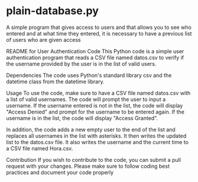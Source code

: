 # plain-database.py
A simple program that gives access to users and that allows you to see who entered and at what time they entered, it is necessary to have a previous list of users who are given access


README for User Authentication Code
This Python code is a simple user authentication program that reads a CSV file named datos.csv to verify if the username provided by the user is in the list of valid users.

Dependencies
The code uses Python's standard library csv and the datetime class from the datetime library.

Usage
To use the code, make sure to have a CSV file named datos.csv with a list of valid usernames. The code will prompt the user to input a username. If the username entered is not in the list, the code will display "Access Denied" and prompt for the username to be entered again. If the username is in the list, the code will display "Access Granted".

In addition, the code adds a new empty user to the end of the list and replaces all usernames in the list with asterisks. It then writes the updated list to the datos.csv file. It also writes the username and the current time to a CSV file named Hora.csv.

Contribution
If you wish to contribute to the code, you can submit a pull request with your changes. Please make sure to follow coding best practices and document your code properly

